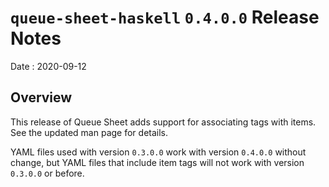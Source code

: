# `queue-sheet-haskell` `0.4.0.0` Release Notes

Date
: 2020-09-12

## Overview

This release of Queue Sheet adds support for associating tags with items.  See
the updated man page for details.

YAML files used with version `0.3.0.0` work with version `0.4.0.0` without
change, but YAML files that include item tags will not work with version
`0.3.0.0` or before.
